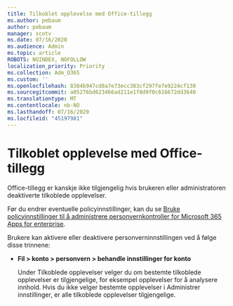 ```yaml
---
title: Tilkoblet opplevelse med Office-tillegg
ms.author: pebaum
author: pebaum
manager: scotv
ms.date: 07/16/2020
ms.audience: Admin
ms.topic: article
ROBOTS: NOINDEX, NOFOLLOW
localization_priority: Priority
ms.collection: Adm_O365
ms.custom: ''
ms.openlocfilehash: 8384b947cd8a7e73ecc383cf297fe7e9224cf130
ms.sourcegitcommit: a05276bd623466ad211e1f8d9f0c616672dd3640
ms.translationtype: MT
ms.contentlocale: nb-NO
ms.lasthandoff: 07/16/2020
ms.locfileid: "45197981"
---
```

# <a name="connected-experience-with-office-add-ins"></a>Tilkoblet opplevelse med Office-tillegg

Office-tillegg er kanskje ikke tilgjengelig hvis brukeren eller administratoren deaktiverte tilkoblede opplevelser.

Før du endrer eventuelle policyinnstillinger, kan du se [Bruke policyinnstillinger til å administrere personvernkontroller for Microsoft 365 Apps for enterprise](https://docs.microsoft.com/deployoffice/privacy/manage-privacy-controls).

Brukere kan aktivere eller deaktivere personverninnstillingen ved å følge disse trinnene:

- **Fil > konto > personvern > behandle innstillinger for konto** 

    Under Tilkoblede opplevelser velger du om bestemte tilkoblede opplevelser er tilgjengelige, for eksempel opplevelser for å analysere innhold. Hvis du ikke velger bestemte opplevelser i Administrer innstillinger, er alle tilkoblede opplevelser tilgjengelige.
